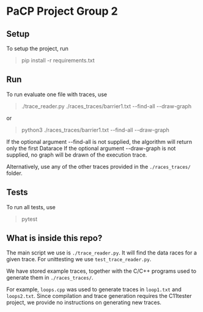 # PaCP Project Group 2

## Setup

To setup the project, run

> pip install -r requirements.txt

## Run

To run evaluate one file with traces, use

> ./trace_reader.py ./races_traces/barrier1.txt --find-all --draw-graph

or

> python3 ./races_traces/barrier1.txt --find-all --draw-graph

If the optional argument --find-all is not supplied, the algorithm will return only the first Datarace
If the optional argument --draw-graph is not supplied, no graph will be drawn of the execution trace.

Alternatively, use any of the other traces provided in the `./races_traces/` folder.

## Tests

To run all tests, use
> pytest

## What is inside this repo?

The main script we use is `./trace_reader.py`. It will find the data races for a given trace. For unittesting we use `test_trace_reader.py`.

We have stored example traces, together with the C/C++ programs used to generate them in `./races_traces/`.

For example, `loops.cpp` was used to generate traces in `loop1.txt` and `loops2.txt`.
Since compilation and trace generation requires the C11tester project, we provide no instructions on generating new traces.

